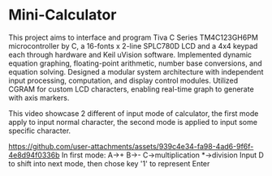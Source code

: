 # Mini-Calculator
This project aims to interface and program Tiva C Series TM4C123GH6PM microcontroller by C, a 16-fonts x 2-line SPLC780D LCD and a 4x4 keypad each through hardware and Keil uVision software.
Implemented dynamic equation graphing, floating-point arithmetic, number base conversions, and equation solving.
Designed a modular system architecture with independent input processing, computation, and display control modules.
Utilized CGRAM for custom LCD characters, enabling real-time graph to generate with axis markers.


This video showcase 2 different of input mode of calculator, the first mode apply to input normal character, the second mode is applied to input some specific character.

https://github.com/user-attachments/assets/939c4e34-fa98-4ad6-9f6f-4e8d94f0336b
In first mode:
A->+
B->-
C->multiplication
*->division
Input D to shift into next mode, then chose key '1' to represent Enter

